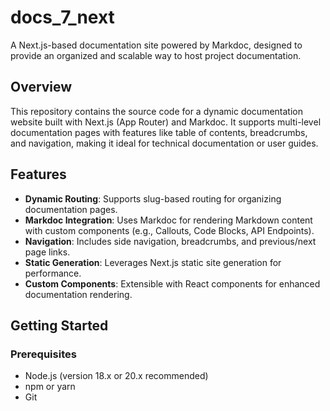# docs_7_next

A Next.js-based documentation site powered by Markdoc, designed to provide an organized and scalable way to host project documentation.

## Overview

This repository contains the source code for a dynamic documentation website built with Next.js (App Router) and Markdoc. It supports multi-level documentation pages with features like table of contents, breadcrumbs, and navigation, making it ideal for technical documentation or user guides.

## Features
- **Dynamic Routing**: Supports slug-based routing for organizing documentation pages.
- **Markdoc Integration**: Uses Markdoc for rendering Markdown content with custom components (e.g., Callouts, Code Blocks, API Endpoints).
- **Navigation**: Includes side navigation, breadcrumbs, and previous/next page links.
- **Static Generation**: Leverages Next.js static site generation for performance.
- **Custom Components**: Extensible with React components for enhanced documentation rendering.

## Getting Started

### Prerequisites
- Node.js (version 18.x or 20.x recommended)
- npm or yarn
- Git
